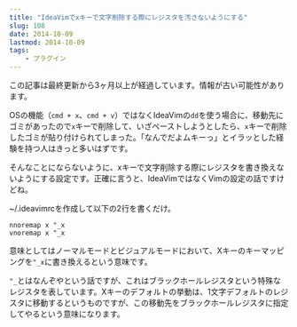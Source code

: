 ```yaml
---
title: "IdeaVimでxキーで文字削除する際にレジスタを汚さないようにする"
slug: 108
date: 2014-10-09
lastmod: 2014-10-09
tags: 
    - プラグイン
---
```


<div id="wppda_alert">この記事は最終更新から3ヶ月以上が経過しています。情報が古い可能性があります。</div><p>OSの機能（<code>cmd + x</code>、<code>cmd + v</code>）ではなくIdeaVimの<code>dd</code>を使う場合に、移動先にゴミがあったので<code>x</code>キーで削除して、いざペーストしようとしたら、<code>x</code>キーで削除したゴミが貼り付けられてしまった。「なんでだよムキーっ」とイラッとした経験を持つ人はきっと多いはずです。</p>
<p>そんなことにならないように、xキーで文字削除する際にレジスタを書き換えないようにする設定です。正確に言うと、IdeaVimではなくVimの設定の話ですけどね。</p>
<p>~/.ideavimrcを作成して以下の2行を書くだけ。</p>
<pre><code>nnoremap x "_x
vnoremap x "_x
</code></pre>
<p>意味としてはノーマルモードとビジュアルモードにおいて、Xキーのキーマッピングを<code>"_x</code>に書き換えるという意味です。</p>
<p><code>"_</code>とはなんぞやという話ですが、これはブラックホールレジスタという特殊なレジスタを表しています。Xキーのデフォルトの挙動は、1文字デフォルトのレジスタに移動するというものですが、この移動先をブラックホールレジスタに指定してやるという意味になります。</p>

  